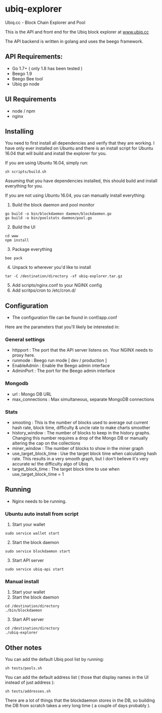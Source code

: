 # ubiq-explorer
Ubiq.cc - Block Chain Explorer and Pool

This is the API and front end for the Ubiq block explorer at www.ubiq.cc

The API backend is written in golang and uses the beego framework.

## API Requirements:

* Go 1.7+ ( only 1.8 has been tested )
* Beego 1.9
* Beego Bee tool
* Ubiq go node

## UI Requirements

* node / npm
* nginx

## Installing

You need to first install all dependencies and verify that they are working.  I have only ever installed on Ubuntu and there is an install script for Ubuntu 16.04 that will build and install the explorer for you.

If you are using Ubuntu 16.04, simply run:

```
sh scripts/build.sh
```

Assuming that you have dependencies installed, this should build and install everything for you.

If you are not using Ubuntu 16.04, you can manually install everything:

1. Build the block daemon and pool monitor
```
go build -o bin/blockdaemon daemon/blockdaemon.go
go build -o bin/poolstats daemon/pool.go
```
2. Build the UI
```
cd www
npm install
```
3. Package everything
```
bee pack
```
4. Unpack to wherever you'd like to install
```
tar -C /destination/directory -xf ubiq-explorer.tar.gz
```
5. Add scripts/nginx.conf to your NGINX config
6. Add scritps/cron to /etc/cron.d/

## Configuration

* The configuration file can be found in conf/app.conf

Here are the parameters that you'll likely be interested in:

### General settings

* httpport : The port that the API server listens on.  Your NGINX needs to proxy here.
* runmode : Beego run mode [ dev / production ]
* EnableAdmin : Enable the Beego admin interface
* AdminPort : The port for the Beego admin interface

### Mongodb

* url : Mongo DB URL
* max_connections : Max simultaneous, separate MongoDB connections

### Stats

* smooting : This is the number of blocks used to average out current hash rate, block time, difficulty & uncle rate to make charts smoother
* history_window : The number of blocks to keep in the history graphs.  Changing this number requires a drop of the Mongo DB or manually altering the cap on the collections
* miner_window : The number of blocks to show in the miner graph
* use_target_block_time : Use the target block time when calculating hash rate.  This results in a very smooth graph, but I don't believe it's very accurate w/ the difficulty algo of Ubiq
* target_block_time : The target block time to use when use_target_block_time = 1

## Running

* Nginx needs to be running.

### Ubuntu auto install from script

1. Start your wallet
```
sudo service wallet start
```
2. Start the block daemon
```
sudo service blockdaemon start
```
3. Start API server
```
sudo service ubiq-api start
```

### Manual install

1. Start your wallet
2. Start the block daemon
```
cd /destination/directory
./bin/blockdaemon
```
3. Start API server
```
cd /destination/directory
./ubiq-explorer
```

## Other notes

You can add the default Ubiq pool list by running:
```
sh tests/pools.sh
```

You can add the default address list ( those that display names in the UI instead of just address ):
```
sh tests/addresses.sh
```

There are a lot of things that the blockdaemon stores in the DB, so building the DB from scratch takes a very long time ( a couple of days probably ).

